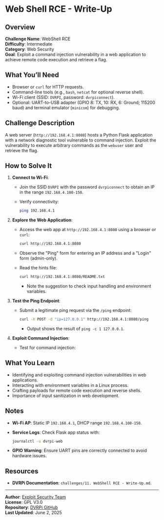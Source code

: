 # Web Shell RCE - Write-Up

## Overview
**Challenge Name**: WebShell RCE  
**Difficulty**: Intermediate  
**Category**: Web Security  
**Goal**: Exploit a command injection vulnerability in a web application to achieve remote code execution and retrieve a flag.

## What You’ll Need
- Browser or `curl` for HTTP requests.
- Command-line tools (e.g., `bash`, `netcat` for optional reverse shell).
- Wi-Fi client (SSID: `DVRPI`, password: `dvrpiconnect`).
- Optional: UART-to-USB adapter (GPIO 8: TX, 10: RX, 6: Ground; 115200 baud) and terminal emulator (`minicom`) for debugging.

## Challenge Description
A web server (`http://192.168.4.1:8080`) hosts a Python Flask application with a network diagnostic tool vulnerable to command injection. Exploit the vulnerability to execute arbitrary commands as the `webuser` user and retrieve the flag.

## How to Solve It
1. **Connect to Wi-Fi**:
   - Join the SSID `DVRPI` with the password `dvrpiconnect` to obtain an IP in the range `192.168.4.100-150`.
   - Verify connectivity:
     
     ```bash
     ping 192.168.4.1
     ```

2. **Explore the Web Application**:
   - Access the web app at `http://192.168.4.1:8080` using a browser or `curl`:
     
     ```bash
     curl http://192.168.4.1:8080
     ```
   
   - Observe the "Ping" form for entering an IP address and a "Login" form (admin-only).
   - Read the hints file:
     ```bash
     curl http://192.168.4.1:8080/README.txt
     ```
     - Note the suggestion to check input handling and environment variables.

4. **Test the Ping Endpoint**:
   - Submit a legitimate ping request via the `/ping` endpoint:
     
     ```bash
     curl -X POST -d "ip=127.0.0.1" http://192.168.4.1:8080/ping
     ```
     
     - Output shows the result of `ping -c 1 127.0.0.1`.

5. **Exploit Command Injection**:
   - Test for command injection:

## What You Learn
- Identifying and exploiting command injection vulnerabilities in web applications.
- Interacting with environment variables in a Linux process.
- Crafting payloads for remote code execution and reverse shells.
- Importance of input sanitization in web development.

## Notes
- **Wi-Fi AP**: Static IP `192.168.4.1`, DHCP range `192.168.4.100-150`.
- **Service Logs**: Check Flask app status with:
  
  ```bash
  journalctl -u dvrpi-web
  ```
  
- **GPIO Warning**: Ensure UART pins are correctly connected to avoid hardware issues.

## Resources
- **DVRPi Documentation**: `challenges/11. WebShell RCE - Write-Up.md`.

---

**Author**: [Exploit Security Team](https://www.exploitsecurity.io)  
**License**: GPL V3.0  
**Repository**: [DVRPi GitHub](https://github.com/exploitsecurityio/DVRPi)  
**Last Updated**: June 2, 2025
